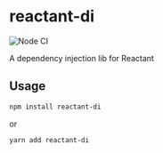# reactant-di

![Node CI](https://github.com/unadlib/reactant/workflows/Node%20CI/badge.svg)

A dependency injection lib for Reactant

## Usage

```sh
npm install reactant-di
```

or

```sh
yarn add reactant-di
```

